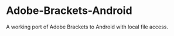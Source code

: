 Adobe-Brackets-Android
======================

A working port of Adobe Brackets to Android with local file access.
